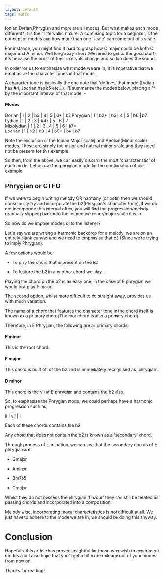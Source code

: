 ```yaml
---
layout: default
tags: music
---
```


Ionian,Dorian,Phrygian and more are all modes. But what makes each mode different? It is their intervallic nature. A confusing topic for a beginner is the concept of modes and how more than one 'scale' can come out of a scale.

For instance, you might find it hard to grasp how C major could be both C major and A minor. Well long story short (We need to get to the good stuff) it's because the order of their intervals change and so too does the sound.

In order for us to emphasise what mode we are in, it is imperative that we emphasise the character tones of that mode.

A character tone is basically the one note that 'defines' that mode (Lydian has #4, Locrian has b5 etc...). I'll summarise the modes below, placing a '*' by the important interval of that mode: -
 
#### Modes

Dorian      | 1 | 2   | b3 | 4   |  5  | 6* | b7
Phrygian    | 1 | b2* | b3 | 4   |  5  | b6 | b7    
Lydian      | 1 | 2   | 3  | #4* |  5  | 6  | 7    
Mixolydian  | 1 | 2   | 3  | 4   |  5  | 6  |  b7*    
Locrian     | 1 | b2  | b3 | 4   | b5* | b6 |  b7    
     

Note the exclusion of the Ionian(Major scale) and Aeolian(Minor scale) modes. These are simply the major and natural minor scale and they need not be present for this example.

So then, from the above, we can easily discern the most 'characteristic' of each mode. Let us use the phrygian mode for the continuation of our example.

## Phrygian or GTFO

If we were to begin writing melody OR harmony (or both) then we should consciously try and incorporate the b2(Phrygian's character tone), if we do not incorporate this interval often, you will find the progression/melody gradually slipping back into the respective minor/major scale it is in.

So how do we impose modes onto the listener?
 
Let's say we are writing a harmonic backdrop for a melody, we are on an entirely blank canvas and we need to emphasise that b2 (Since we're trying to imply Phrygian).

 
A few options would be:

 
- To play the chord that is present on the b2


- To feature the b2 in any other chord we play.


Playing the chord on the b2 is an easy one, in the case of E phrygian we would just play F major.

The second option, whilst more difficult to do straight away, provides us with much variation.

The name of a chord that features the character tone in the chord itself is known as a primary chord(The root chord is also a primary chord).

Therefore, in E Phrygian, the following are all primary chords:


#### E minor 
This is the root chord.

#### F major  
This chord is built off of the b2 and is immediately recognised as 'phrygian'.

#### D minor 
This chord is the vii of E phrygian and contains the b2 also.

So, to emphasise the Phrygian mode, we could perhaps have a harmonic progression  such as;

ii  | vii  | i    

Each of these chords contains the b2.

Any chord that does not contain the b2 is known as a 'secondary' chord.

Through process of elimination, we can see that the secondary chords of E phrygian are:

- Gmajor

- Aminor

- Bm7b5

- Cmajor

 
Whilst they do not possess the phrygian 'flavour' they can still be treated as passing chords and incorporated into a composition.

Melody wise, incorporating modal characteristics is not difficult at all. We just have to adhere to the mode we are in, we should be doing this anyway.

# Conclusion

Hopefully this article has proved insightful for those who wish to experiment modes and I also hope that you'll get a bit more mileage out of your modes from now on.

Thanks for reading!
